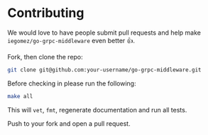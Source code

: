 # Contributing

We would love to have people submit pull requests and help make `iegomez/go-grpc-middleware` even better 👍.

Fork, then clone the repo:

```bash
git clone git@github.com:your-username/go-grpc-middleware.git
```    

Before checking in please run the following:

```bash
make all
```

This will `vet`, `fmt`, regenerate documentation and run all tests.


Push to your fork and open a pull request.